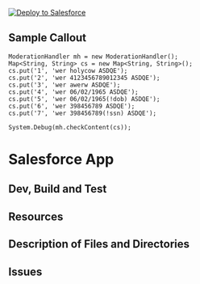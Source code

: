 [![Deploy to Salesforce](https://andrewfawcett.files.wordpress.com/2014/09/deploy.png)](https://githubsfdeploy-sandbox.herokuapp.com/app/githubdeploy/sriram-venkatraman/GenericChatterFeedModeration)

## Sample Callout
```
ModerationHandler mh = new ModerationHandler();
Map<String, String> cs = new Map<String, String>();
cs.put('1', 'wer holycow ASDQE');
cs.put('2', 'wer 4123456789012345 ASDQE');
cs.put('3', 'wer awerw ASDQE');
cs.put('4', 'wer 06/02/1965 ASDQE');
cs.put('5', 'wer 06/02/1965(!dob) ASDQE');
cs.put('6', 'wer 398456789 ASDQE');
cs.put('7', 'wer 398456789(!ssn) ASDQE');

System.Debug(mh.checkContent(cs));
```

# Salesforce App

## Dev, Build and Test

## Resources

## Description of Files and Directories

## Issues
